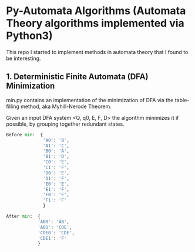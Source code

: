 # Py-Automata Algorithms (Automata Theory algorithms implemented via Python3)

This repo I started to implement methods in automata theory that I found to be interesting. 

## 1. Deterministic Finite Automata (DFA) Minimization 

min.py contains an implementation of the minimization of DFA via the table-filling method, aka Myhill-Nerode Theorem. 

Given an input DFA system <Q, q0, E, F, D> the algorithm minimizes it if possible, by 
grouping together redundant states.

```python
Before min:  {
              'A0': 'B', 
              'A1': 'C', 
              'B0': 'A', 
              'B1': 'D', 
              'C0': 'E', 
              'C1': 'F', 
              'D0': 'E', 
              'D1': 'F', 
              'E0': 'E', 
              'E1': 'F', 
              'F0': 'F', 
              'F1': 'F'
              }

After min:  {
            'AB0': 'AB', 
            'AB1': 'CDE', 
            'CDE0': 'CDE', 
            'CDE1': 'F'
            }

```
